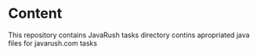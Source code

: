 # Content
This repository contains JavaRush tasks
<Level N> directory contins apropriated java files for javarush.com tasks
